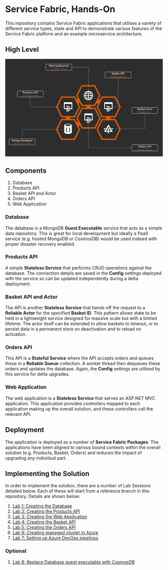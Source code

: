 # Service Fabric, Hands-On

This repository contains Service Fabric applications that utilises a variety of different service types, state and API to demonstrate
various features of the Service Fabric platform and an example microservice architecture.

## High Level 
![](docs/images/high_level_design.png)

## Components
1. Database
1. Products API
1. Basket API and Actor
1. Orders API
1. Web Application

### Database
The database is a MongoDB **Guest Executable** service that acts as a simple data repository. This is great for local development but ideally 
a PaaS service (e.g. hosted MongoDB or CosmosDB) would be used instead with proper disaster recovery enabled.

### Products API
A simple **Stateless Service** that performs CRUD operations against the database. The connection details are saved in the **Config** settings
deployed with the service so can be updated independently during a delta deployment.

### Basket API and Actor
The API is another **Stateless Service** that hands off the request to a **Reliable Actor** for the specified **Basket ID**. This pattern
allows state to be held in a lightweight service designed for massive scale but with a limited lifetime. The actor itself can be extended
to allow baskets to timeout, or to persist data in a permanent store on deactivation and to reload on activation.

### Orders API
This API is a **Stateful Service** where the API accepts orders and queues these in a **Reliable Queue** collection. A worker thread then 
dequeues these orders and updates the database. Again, the **Config** settings are utilised by this service for delta upgrades. 

### Web Application
The web application is a **Stateless Service** that serves an ASP.NET MVC application. This application provides controllers mapped to each
application making up the overall solution, and these controllers call the relevant API.

## Deployment
The application is deployed as a number of **Service Fabric Packages**. The applications have been aligned to various bound contexts within 
the overall solution (e.g. Products, Basket, Orders) and reduces the impact of upgrading any individual part. 

## Implementing the Solution
In order to implement the solution, there are a number of Lab Sessions detailed below. Each of these will start from a reference branch in 
this repository. Details are shown below:

1. [Lab 1: Creating the Database](docs/Lab1_Database.md)
1. [Lab 2: Creating the Products API](docs/Lab2_Products.md)
1. [Lab 3: Creating the Web Application](docs/Lab3_WebApplication.md)
1. [Lab 4: Creating the Basket API](docs/Lab4_Basket.md)
1. [Lab 5: Creating the Orders API](docs/Lab5_Orders.md)
1. [Lab 6: Creating managed cluster in Azure](docs/Lab6_AzureCluster.md)
1. [Lab 7: Setting up Azure DevOps pipelines](docs/Lab7_AzureDevOps.md)

### Optional
1. [Lab 8: Replace Database guest executable with CosmosDB](docs/Lab8_Optional_CosmosDB.md)